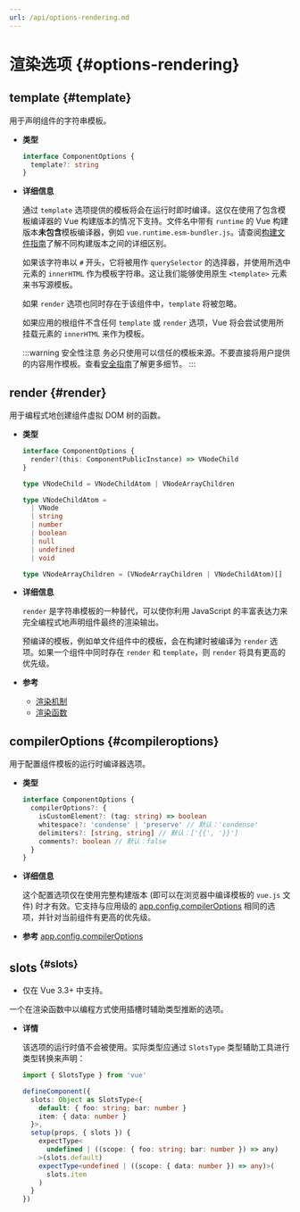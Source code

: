 ```yaml
---
url: /api/options-rendering.md
---
```

# 渲染选项 {#options-rendering}

## template {#template}

用于声明组件的字符串模板。

- **类型**

  ```ts
  interface ComponentOptions {
    template?: string
  }
  ```

- **详细信息**

  通过 `template` 选项提供的模板将会在运行时即时编译。这仅在使用了包含模板编译器的 Vue 构建版本的情况下支持。文件名中带有 `runtime` 的 Vue 构建版本**未包含**模板编译器，例如 `vue.runtime.esm-bundler.js`。请查阅[构建文件指南](https://github.com/vuejs/core/tree/main/packages/vue#which-dist-file-to-use)了解不同构建版本之间的详细区别。

  如果该字符串以 `#` 开头，它将被用作 `querySelector` 的选择器，并使用所选中元素的 `innerHTML` 作为模板字符串。这让我们能够使用原生 `<template>` 元素来书写源模板。

  如果 `render` 选项也同时存在于该组件中，`template` 将被忽略。

  如果应用的根组件不含任何 `template` 或 `render` 选项，Vue 将会尝试使用所挂载元素的 `innerHTML` 来作为模板。

  :::warning 安全性注意
  务必只使用可以信任的模板来源。不要直接将用户提供的内容用作模板。查看[安全指南](/guide/best-practices/security#rule-no-1-never-use-non-trusted-templates)了解更多细节。
  :::

## render {#render}

用于编程式地创建组件虚拟 DOM 树的函数。

- **类型**

  ```ts
  interface ComponentOptions {
    render?(this: ComponentPublicInstance) => VNodeChild
  }

  type VNodeChild = VNodeChildAtom | VNodeArrayChildren

  type VNodeChildAtom =
    | VNode
    | string
    | number
    | boolean
    | null
    | undefined
    | void

  type VNodeArrayChildren = (VNodeArrayChildren | VNodeChildAtom)[]
  ```

- **详细信息**

  `render` 是字符串模板的一种替代，可以使你利用 JavaScript 的丰富表达力来完全编程式地声明组件最终的渲染输出。

  预编译的模板，例如单文件组件中的模板，会在构建时被编译为 `render` 选项。如果一个组件中同时存在 `render` 和 `template`，则 `render` 将具有更高的优先级。

- **参考**
  - [渲染机制](/guide/extras/rendering-mechanism)
  - [渲染函数](/guide/extras/render-function)

## compilerOptions {#compileroptions}

用于配置组件模板的运行时编译器选项。

- **类型**

  ```ts
  interface ComponentOptions {
    compilerOptions?: {
      isCustomElement?: (tag: string) => boolean
      whitespace?: 'condense' | 'preserve' // 默认：'condense'
      delimiters?: [string, string] // 默认：['{{', '}}']
      comments?: boolean // 默认：false
    }
  }
  ```

- **详细信息**

  这个配置选项仅在使用完整构建版本 (即可以在浏览器中编译模板的 `vue.js` 文件) 时才有效。它支持与应用级的 [app.config.compilerOptions](/api/application#app-config-compileroptions) 相同的选项，并针对当前组件有更高的优先级。

- **参考** [app.config.compilerOptions](/api/application#app-config-compileroptions)

## slots<sup class="vt-badge ts"/> {#slots}

- 仅在 Vue 3.3+ 中支持。

一个在渲染函数中以编程方式使用插槽时辅助类型推断的选项。

- **详情**

  该选项的运行时值不会被使用。实际类型应通过 `SlotsType` 类型辅助工具进行类型转换来声明：

  ```ts
  import { SlotsType } from 'vue'

  defineComponent({
    slots: Object as SlotsType<{
      default: { foo: string; bar: number }
      item: { data: number }
    }>,
    setup(props, { slots }) {
      expectType<
        undefined | ((scope: { foo: string; bar: number }) => any)
      >(slots.default)
      expectType<undefined | ((scope: { data: number }) => any)>(
        slots.item
      )
    }
  })
  ```
